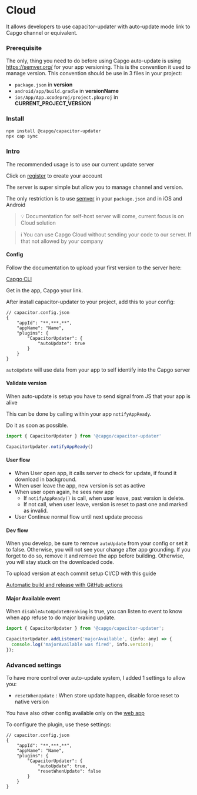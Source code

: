 # Cloud



It allows developers to use capacitor-updater with auto-update mode link to Capgo channel or equivalent.

### Prerequisite

The only, thing you need to do before using Capgo auto-update is using https://semver.org/ for your app versioning. This is the convention it used to manage version. This convention should be use in 3 files in your project:

* `package.json` in **version**
* `android/app/build.gradle` in **versionName**
* `ios/App/App.xcodeproj/project.pbxproj` in **CURRENT\_PROJECT\_VERSION**

### Install

```bash
npm install @capgo/capacitor-updater
npx cap sync
```

### Intro

The recommended usage is to use our current update server

Click on [register](https://capgo.app) to create your account

The server is super simple but allow you to manage channel and version.

The only restriction is to use [semver](https://semver.org/) in your `package.json` and in iOS and Android

> 💡 Documentation for self-host server will come, current focus is on Cloud solution

> ℹ️ You can use Capgo Cloud without sending your code to our server. If that not allowed by your company

#### Config

Follow the documentation to upload your first version to the server here:

[Capgo CLI](https://doc.capgo.app/Capgo-CLI-f5919f0578cf4643ac0a20f3a7718b57)

Get in the app, Capgo your link.

After install capacitor-updater to your project, add this to your config:

```tsx
// capacitor.config.json
{
	"appId": "**.***.**",
	"appName": "Name",
	"plugins": {
		"CapacitorUpdater": {
			"autoUpdate": true
		}
	}
}
```

`autoUpdate` will use data from your app to self identify into the Capgo server

#### Validate version

When auto-update is setup you have to send signal from JS that your app is alive

This can be done by calling within your app `notifyAppReady`.

Do it as soon as possible.

```ts
import { CapacitorUpdater } from '@capgo/capacitor-updater'

CapacitorUpdater.notifyAppReady()
```

#### User flow

* When User open app, it calls server to check for update, if found it download in background.
* When user leave the app, new version is set as active
* When user open again, he sees new app
  * If `notifyAppReady()` is call, when user leave, past version is delete.
  * If not call, when user leave, version is reset to past one and marked as invalid.
* User Continue normal flow until next update process

#### Dev flow

When you develop, be sure to remove `autoUpdate` from your config or set it to false. Otherwise, you will not see your change after app grounding. If you forget to do so, remove it and remove the app before building. Otherwise, you will stay stuck on the downloaded code.

To upload version at each commit setup CI/CD with this guide

[Automatic build and release with GitHub actions](https://capgo.app/blog/automatic-build-and-release-with-github-actions)

#### Major Available event

When `disableAutoUpdateBreaking` is true, you can listen to event to know when app refuse to do major braking update.

```jsx
import { CapacitorUpdater } from '@capgo/capacitor-updater';

CapacitorUpdater.addListener('majorAvailable', (info: any) => {
  console.log('majorAvailable was fired', info.version);
});
```

### Advanced settings

To have more control over auto-update system, I added 1 settings to allow you:

* `resetWhenUpdate` : When store update happen, disable force reset to native version

You have also other config available only on the [web app](https://web.capgo.app/login)

To configure the plugin, use these settings:

```tsx
// capacitor.config.json
{
	"appId": "**.***.**",
	"appName": "Name",
	"plugins": {
		"CapacitorUpdater": {
			"autoUpdate": true,
			"resetWhenUpdate": false
		}
	}
}
```
